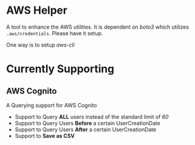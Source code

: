 # AWS Helper
A tool to enhance the AWS utilities. It is dependent on *boto3* which utilizes `.aws/credentials`. Please have it setup.

One way is to setup *aws-cli*

# Currently Supporting

AWS Cognito
---
A Querying support for AWS Cognito

- Support to Query **ALL** users instead of the standard limit of *60*
- Support to Query Users **Before** a certain UserCreationDate 
- Support to Query Users **After** a certain UserCreationDate
- Support to **Save as CSV**



